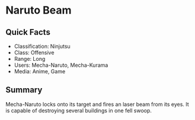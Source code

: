 # Naruto Beam

## Quick Facts
- Classification: Ninjutsu
- Class: Offensive
- Range: Long
- Users: Mecha-Naruto, Mecha-Kurama
- Media: Anime, Game

## Summary
Mecha-Naruto locks onto its target and fires an laser beam from its eyes. It is capable of destroying several buildings in one fell swoop.
